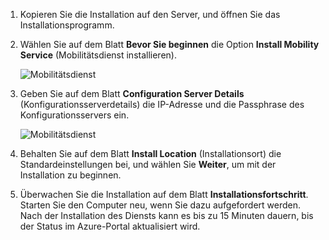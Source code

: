 1. Kopieren Sie die Installation auf den Server, und öffnen Sie das Installationsprogramm.
2. Wählen Sie auf dem Blatt **Bevor Sie beginnen** die Option **Install Mobility Service** (Mobilitätsdienst installieren).

    ![Mobilitätsdienst](./media/site-recovery-install-mob-svc-gui/mobility3.png)
3. Geben Sie auf dem Blatt **Configuration Server Details** (Konfigurationsserverdetails) die IP-Adresse und die Passphrase des Konfigurationsservers ein.

    ![Mobilitätsdienst](./media/site-recovery-install-mob-svc-gui/mobility6.png)
4. Behalten Sie auf dem Blatt **Install Location** (Installationsort) die Standardeinstellungen bei, und wählen Sie **Weiter**, um mit der Installation zu beginnen.
5. Überwachen Sie die Installation auf dem Blatt **Installationsfortschritt**. Starten Sie den Computer neu, wenn Sie dazu aufgefordert werden. Nach der Installation des Diensts kann es bis zu 15 Minuten dauern, bis der Status im Azure-Portal aktualisiert wird.

